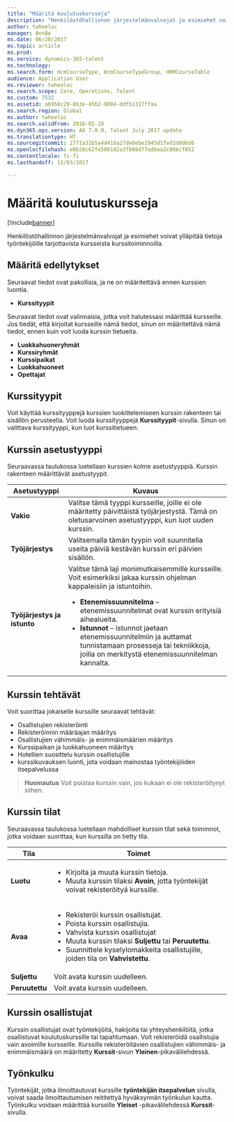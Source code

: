 ```yaml
---
title: "Määritä koulutuskursseja"
description: "Henkilöstöhallinnon järjestelmänvalvojat ja esimiehet voivat ylläpitää tietoja työntekijöille tarjottavista kursseista kurssitoiminnoilla."
author: twheeloc
manager: AnnBe
ms.date: 06/20/2017
ms.topic: article
ms.prod: 
ms.service: dynamics-365-talent
ms.technology: 
ms.search.form: HcmCourseType, HcmCourseTypeGroup, HRMCourseTable
audience: Application User
ms.reviewer: twheeloc
ms.search.scope: Core, Operations, Talent
ms.custom: 7532
ms.assetid: a6950c29-8b3e-45b2-9084-ddfb1317ffaa
ms.search.region: Global
ms.author: twheeloc
ms.search.validFrom: 2016-02-28
ms.dyn365.ops.version: AX 7.0.0, Talent July 2017 update
ms.translationtype: HT
ms.sourcegitcommit: 2771a31b5a4d418a27de0ebe1945d1fed2d8d6d6
ms.openlocfilehash: e0b28c62fe586102a3fb98d77edbea2c06bcf852
ms.contentlocale: fi-fi
ms.lasthandoff: 11/03/2017

---
```


# <a name="set-up-training-courses"></a>Määritä koulutuskursseja

[!include[banner](includes/banner.md)]


Henkilöstöhallinnon järjestelmänvalvojat ja esimiehet voivat ylläpitää tietoja työntekijöille tarjottavista kursseista kurssitoiminnoilla.

 <a name="set-up-prerequisites"></a> Määritä edellytykset
---------------------

Seuraavat tiedot ovat pakollisia, ja ne on määritettävä ennen kurssien luontia.
-   **Kurssityypit**

Seuraavat tiedot ovat valinnaisia, jotka voit halutessasi määrittää kursseille. Jos tiedät, että kirjoitat kursseille nämä tiedot, sinun on määritettävä nämä tiedot, ennen kuin voit luoda kurssin tietueita.
-   **Luokkahuoneryhmät**
-   **Kurssiryhmät**
-   **Kurssipaikat**
-   **Luokkahuoneet**
-   **Opettajat**

## <a name="course-types"></a>Kurssityypit
Voit käyttää kurssityyppejä kurssien luokittelemiseen kurssin rakenteen tai sisällön perusteella. Voit luoda kurssityyppejä **Kurssityypit**-sivulla. Sinun on valittava kurssityyppi, kun luot kurssitietueen.

## <a name="course-setup-type"></a>Kurssin asetustyyppi
Seuraavassa taulukossa luetellaan kurssien kolme asetustyyppiä. Kurssin rakenteen määrittävät asetustyypit.

<table>
<thead>
<tr class="header">
<th>Asetustyyppi</th>
<th>Kuvaus</th>
</tr>
</thead>
<tbody>
<tr class="odd">
<td><strong>Vakio</strong></td>
<td>Valitse tämä tyyppi kursseille, joille ei ole määritetty päivittäistä työjärjestystä. Tämä on oletusarvoinen asetustyyppi, kun luot uuden kurssin.</td>
</tr>
<tr class="even">
<td><strong>Työjärjestys</strong></td>
<td>Valitsemalla tämän tyypin voit suunnitella useita päiviä kestävän kurssin eri päivien sisällön.</td>
</tr>
<tr class="odd">
<td><strong>Työjärjestys ja istunto</strong></td>
<td>Valitse tämä laji monimutkaisemmille kursseille. Voit esimerkiksi jakaa kurssin ohjelman kappaleisiin ja istuntoihin.
<ul>
<li><strong>Etenemissuunnitelma</strong> – etenemissuunnitelmat ovat kurssin erityisiä aihealueita.</li>
<li><strong>Istunnot</strong> – istunnot jaetaan etenemissuunnitelmiin ja auttamat tunnistamaan prosesseja tai tekniikkoja, joilla on merkitystä etenemissuunnitelman kannalta.</li>
</ul></td>
</tr>
</tbody>
</table>

## <a name="course-tasks"></a>Kurssin tehtävät
Voit suorittaa jokaiselle kurssille seuraavat tehtävät:
-   Osallistujien rekisteröinti
-   Rekisteröinnin määräajan määritys
-   Osallistujien vähimmäis- ja enimmäismäärien määritys
-   Kurssipaikan ja luokkahuoneen määritys
-   Hotellien suosittelu kurssin osallistujille
-   kurssikuvauksen luonti, jota voidaan mainostaa työntekijöiden itsepalvelussa

  >**Huomautus** Voit poistaa kurssin vain, jos kukaan ei ole rekisteröitynyt siihen. 
    
## <a name="course-statuses"></a>Kurssin tilat
Seuraavassa taulukossa luetellaan mahdolliset kurssin tilat sekä toiminnot, jotka voidaan suorittaa, kun kurssilla on tietty tila.

<table>
<thead>
<tr class="header">
<th>Tila</th>
<th>Toimet</th>
</tr>
</thead>
<tbody>
<tr class="odd">
<td><strong>Luotu</strong></td>
<td><ul>
<li>Kirjoita ja muuta kurssin tietoja.</li>
<li>Muuta kurssin tilaksi <strong>Avoin</strong>, jotta työntekijät voivat rekisteröityä kurssille.</li>
</ul></td>
</tr>
<tr class="even">
<td><strong>Avaa</strong></td>
<td><ul>
<li>Rekisteröi kurssin osallistujat.</li>
<li>Poista kurssin osallistujia.</li>
<li>Vahvista kurssin osallistujat</li>
<li>Muuta kurssin tilaksi <strong>Suljettu</strong> tai <strong>Peruutettu</strong>.</li>
<li>Suunnittele kyselylomakkeita osallistujille, joiden tila on <strong>Vahvistettu</strong>.</li>
</ul></td>
</tr>
<tr class="odd">
<td><strong>Suljettu</strong></td>
<td>Voit avata kurssin uudelleen.</td>
</tr>
<tr class="even">
<td><strong>Peruutettu</strong></td>
<td>Voit avata kurssin uudelleen.</td>
</tr>
</tbody>
</table>

## <a name="course-participants"></a>Kurssin osallistujat
Kurssin osallistujat ovat työntekijöitä, hakijoita tai yhteyshenkilöitä, jotka osallistuvat koulutuskurssille tai tapahtumaan. Voit rekisteröidä osallistujia vain avoimille kursseille. Kurssille rekisteröitävien osallistujien vähimmäis- ja enimmäismäärä on määritetty **Kurssit**-sivun **Yleinen**-pikavälilehdessä.

<a name="workflow"></a>Työnkulku
--------

Työntekijät, jotka ilmoittautuvat kurssille **työntekijän itsepalvelun** sivulla, voivat saada ilmoittautumisen reititettyä hyväksynnän työnkulun kautta.  Työnkulku voidaan määrittää kurssille **Yleiset** -pikavälilehdessä **Kurssit**-sivulla.






